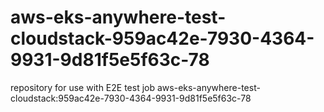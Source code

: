 # aws-eks-anywhere-test-cloudstack-959ac42e-7930-4364-9931-9d81f5e5f63c-78
repository for use with E2E test job aws-eks-anywhere-test-cloudstack:959ac42e-7930-4364-9931-9d81f5e5f63c-78
